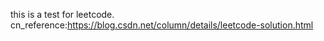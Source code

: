 this is a test for leetcode.
cn_reference:https://blog.csdn.net/column/details/leetcode-solution.html
